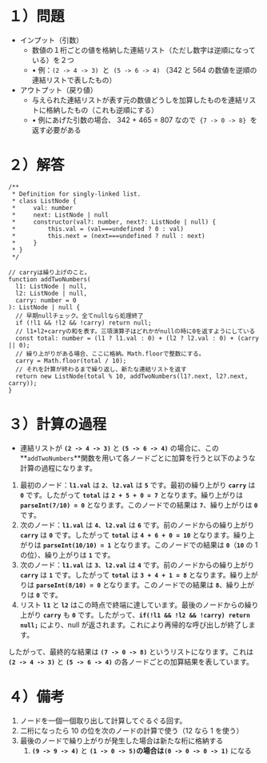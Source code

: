 # １）問題

- インプット（引数）
  - 数値の１桁ごとの値を格納した連結リスト（ただし数字は逆順になっている）を２つ
  - • 例：`(2 -> 4 -> 3)`  と  `(5 -> 6 -> 4)` （342 と 564 の数値を逆順の連結リストで表したもの）
- アウトプット（戻り値）
  - 与えられた連結リストが表す元の数値どうしを加算したものを連結リストに格納したもの（これも逆順にする）
  - • 例にあげた引数の場合、 342 + 465 = 807 なので  `{7 -> 0 -> 8}`  を返す必要がある

# ２）解答

```tsx
/**
 * Definition for singly-linked list.
 * class ListNode {
 *     val: number
 *     next: ListNode | null
 *     constructor(val?: number, next?: ListNode | null) {
 *         this.val = (val===undefined ? 0 : val)
 *         this.next = (next===undefined ? null : next)
 *     }
 * }
 */

// carryは繰り上げのこと。
function addTwoNumbers(
  l1: ListNode | null,
  l2: ListNode | null,
  carry: number = 0
): ListNode | null {
  // 早期nullチェック。全てnullなら処理終了
  if (!l1 && !l2 && !carry) return null;
  // l1+l2+carryの和を表す。三項演算子はどれかがnullの時に0を返すようにしている
  const total: number = (l1 ? l1.val : 0) + (l2 ? l2.val : 0) + (carry || 0);
  // 繰り上がりがある場合、ここに格納。Math.floorで整数にする。
  carry = Math.floor(total / 10);
  // それを計算が終わるまで繰り返し、新たな連結リストを返す
  return new ListNode(total % 10, addTwoNumbers(l1?.next, l2?.next, carry));
}
```

# ３）計算の過程

- 連結リストが **`(2 -> 4 -> 3)`** と **`(5 -> 6 -> 4)`** の場合に、この**`addTwoNumbers`**関数を用いて各ノードごとに加算を行うと以下のような計算の過程になります。

1. 最初のノード：**`l1.val`** は **`2`**、**`l2.val`** は **`5`** です。最初の繰り上がり **`carry`** は **`0`** です。したがって **`total`** は **`2 + 5 + 0 = 7`** となります。繰り上がりは **`parseInt(7/10) = 0`** となります。このノードでの結果は **`7`**、繰り上がりは **`0`** です。
2. 次のノード：**`l1.val`** は **`4`**、**`l2.val`** は **`6`** です。前のノードからの繰り上がり **`carry`** は **`0`** です。したがって **`total`** は **`4 + 6 + 0 = 10`** となります。繰り上がりは **`parseInt(10/10) = 1`** となります。このノードでの結果は **`0`**（**`10`** の 1 の位）、繰り上がりは **`1`** です。
3. 次のノード：**`l1.val`** は **`3`**、**`l2.val`** は **`4`** です。前のノードからの繰り上がり **`carry`** は **`1`** です。したがって **`total`** は **`3 + 4 + 1 = 8`** となります。繰り上がりは **`parseInt(8/10) = 0`** となります。このノードでの結果は **`8`**、繰り上がりは **`0`** です。
4. リスト **`l1`** と **`l2`** はこの時点で終端に達しています。最後のノードからの繰り上がり **`carry`** も **`0`** です。したがって、**`if(!l1 && !l2 && !carry) return null;`** により、null が返されます。これにより再帰的な呼び出しが終了します。

したがって、最終的な結果は **`(7 -> 0 -> 8)`** というリストになります。これは **`(2 -> 4 -> 3)`** と **`(5 -> 6 -> 4)`** の各ノードごとの加算結果を表しています。

# ４）備考

1. ノードを一個一個取り出して計算してぐるぐる回す。
2. 二桁になったら 10 の位を次のノードの計算で使う（12 なら 1 を使う）
3. 最後のノードで繰り上がりが発生した場合は新たな桁に格納する
   1. **`(9 -> 9 -> 4)`** と **`(1 -> 0 -> 5)`**の場合は**`(0 -> 0 -> 0 -> 1)`** になる
